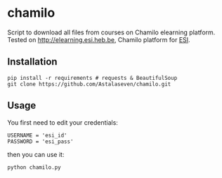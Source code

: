 chamilo
=======

Script to download all files from courses on Chamilo elearning platform.
Tested on http://elearning.esi.heb.be, Chamilo platform for [ESI](http://www.heb.be/esi/).

## Installation

```
pip install -r requirements # requests & BeautifulSoup
git clone https://github.com/Astalaseven/chamilo.git
```
	
## Usage

You first need to edit your credentials:

```
USERNAME = 'esi_id'
PASSWORD = 'esi_pass'
```
	
then you can use it:

```
python chamilo.py
```	
